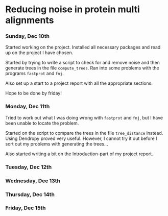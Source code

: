 # Reducing noise in protein multi alignments

### Sunday, Dec 10th

Started working on the project. Installed all necessary packages and read up on the project I have chosen.

Started by trying to write a script to check for and remove noise and then generate trees in the file `compute_trees`. Ran into some problems with the programs `fastprot` and `fnj`.

Also set up a start to a project report with all the appropriate sections.

Hope to be done by friday!

### Monday, Dec 11th

Tried to work out what I was doing wrong with `fastprot` and `fnj`, but I have been unable to locate the problem.

Started on the script to compare the trees in the file `tree_distance` instead. Using Dendropy proved very useful. However, I cannot try it out before I sort out my problems with generating the trees...

Also started writing a bit on the Introduction-part of my project report.

### Tuesday, Dec 12th

### Wednesday, Dec 13th

### Thursday, Dec 14th

### Friday, Dec 15th
